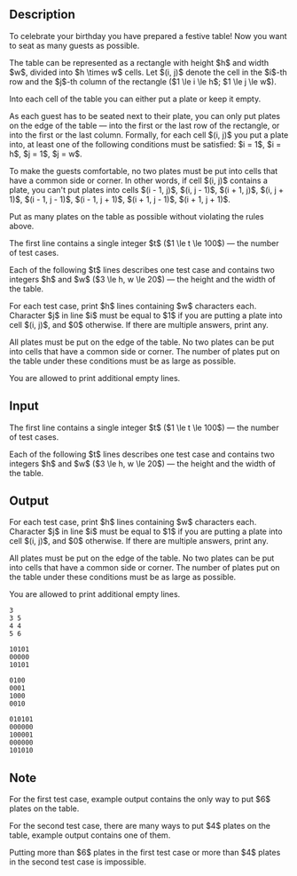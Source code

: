 ## Description

<div><p>To celebrate your birthday you have prepared a festive table! Now you want to seat as many guests as possible.</p><p>The table can be represented as a rectangle with height $h$ and width $w$, divided into $h \times w$ cells. Let $(i, j)$ denote the cell in the $i$-th row and the $j$-th column of the rectangle ($1 \le i \le h$; $1 \le j \le w$).</p><p>Into each cell of the table you can either put a plate or keep it empty.</p><p>As each guest has to be seated next to their plate, you can only put plates on the edge of the table&nbsp;— into the first or the last row of the rectangle, or into the first or the last column. Formally, for each cell $(i, j)$ you put a plate into, at least one of the following conditions must be satisfied: $i = 1$, $i = h$, $j = 1$, $j = w$.</p><p>To make the guests comfortable, no two plates must be put into cells that have a common side or corner. In other words, if cell $(i, j)$ contains a plate, you can't put plates into cells $(i - 1, j)$, $(i, j - 1)$, $(i + 1, j)$, $(i, j + 1)$, $(i - 1, j - 1)$, $(i - 1, j + 1)$, $(i + 1, j - 1)$, $(i + 1, j + 1)$.</p><p>Put as many plates on the table as possible without violating the rules above.</p></div><div class="input-specification"><p>The first line contains a single integer $t$ ($1 \le t \le 100$)&nbsp;— the number of test cases.</p><p>Each of the following $t$ lines describes one test case and contains two integers $h$ and $w$ ($3 \le h, w \le 20$)&nbsp;— the height and the width of the table.</p></div><div class="output-specification"><p>For each test case, print $h$ lines containing $w$ characters each. Character $j$ in line $i$ must be equal to $1$ if you are putting a plate into cell $(i, j)$, and $0$ otherwise. If there are multiple answers, print any.</p><p>All plates must be put on the edge of the table. No two plates can be put into cells that have a common side or corner. The number of plates put on the table under these conditions must be as large as possible.</p><p>You are allowed to print additional empty lines.</p></div>

## Input

<p>The first line contains a single integer $t$ ($1 \le t \le 100$)&nbsp;— the number of test cases.</p><p>Each of the following $t$ lines describes one test case and contains two integers $h$ and $w$ ($3 \le h, w \le 20$)&nbsp;— the height and the width of the table.</p>

## Output

<p>For each test case, print $h$ lines containing $w$ characters each. Character $j$ in line $i$ must be equal to $1$ if you are putting a plate into cell $(i, j)$, and $0$ otherwise. If there are multiple answers, print any.</p><p>All plates must be put on the edge of the table. No two plates can be put into cells that have a common side or corner. The number of plates put on the table under these conditions must be as large as possible.</p><p>You are allowed to print additional empty lines.</p>





```input1
3
3 5
4 4
5 6
```




```output1
10101
00000
10101

0100
0001
1000
0010

010101
000000
100001
000000
101010
```



## Note

<p>For the first test case, example output contains the only way to put $6$ plates on the table.</p><p>For the second test case, there are many ways to put $4$ plates on the table, example output contains one of them.</p><p>Putting more than $6$ plates in the first test case or more than $4$ plates in the second test case is impossible.</p>
